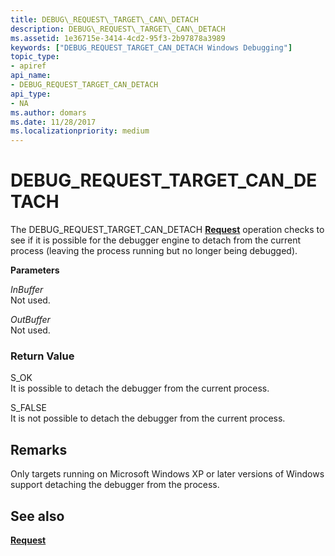 ```yaml
---
title: DEBUG\_REQUEST\_TARGET\_CAN\_DETACH
description: DEBUG\_REQUEST\_TARGET\_CAN\_DETACH
ms.assetid: 1e36715e-3414-4cd2-95f3-2b97878a3989
keywords: ["DEBUG_REQUEST_TARGET_CAN_DETACH Windows Debugging"]
topic_type:
- apiref
api_name:
- DEBUG_REQUEST_TARGET_CAN_DETACH
api_type:
- NA
ms.author: domars
ms.date: 11/28/2017
ms.localizationpriority: medium
---
```


# DEBUG\_REQUEST\_TARGET\_CAN\_DETACH


The DEBUG\_REQUEST\_TARGET\_CAN\_DETACH [**Request**](request.md) operation checks to see if it is possible for the debugger engine to detach from the current process (leaving the process running but no longer being debugged).

**Parameters**

<span id="InBuffer"></span><span id="inbuffer"></span><span id="INBUFFER"></span>*InBuffer*  
Not used.

<span id="OutBuffer"></span><span id="outbuffer"></span><span id="OUTBUFFER"></span>*OutBuffer*  
Not used.

### <span id="Return_Value"></span><span id="return_value"></span><span id="RETURN_VALUE"></span>Return Value

<span id="S_OK"></span><span id="s_ok"></span>S\_OK  
It is possible to detach the debugger from the current process.

<span id="S_FALSE"></span><span id="s_false"></span>S\_FALSE  
It is not possible to detach the debugger from the current process.

Remarks
-------

Only targets running on Microsoft Windows XP or later versions of Windows support detaching the debugger from the process.

## <span id="see_also"></span>See also


[**Request**](request.md)

 

 






